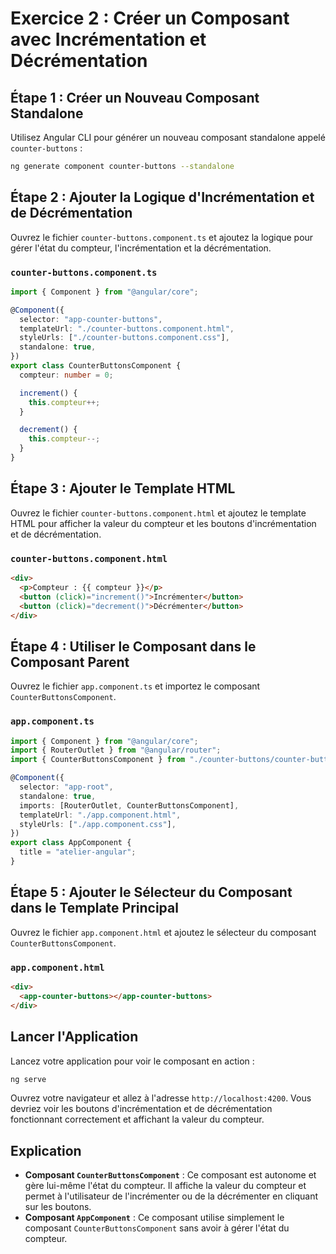 # Exercice 2 : Créer un Composant avec Incrémentation et Décrémentation

## Étape 1 : Créer un Nouveau Composant Standalone

Utilisez Angular CLI pour générer un nouveau composant standalone appelé `counter-buttons` :

```bash
ng generate component counter-buttons --standalone
```

## Étape 2 : Ajouter la Logique d'Incrémentation et de Décrémentation

Ouvrez le fichier `counter-buttons.component.ts` et ajoutez la logique pour gérer l'état du compteur, l'incrémentation et la décrémentation.

### `counter-buttons.component.ts`

```typescript
import { Component } from "@angular/core";

@Component({
  selector: "app-counter-buttons",
  templateUrl: "./counter-buttons.component.html",
  styleUrls: ["./counter-buttons.component.css"],
  standalone: true,
})
export class CounterButtonsComponent {
  compteur: number = 0;

  increment() {
    this.compteur++;
  }

  decrement() {
    this.compteur--;
  }
}
```

## Étape 3 : Ajouter le Template HTML

Ouvrez le fichier `counter-buttons.component.html` et ajoutez le template HTML pour afficher la valeur du compteur et les boutons d'incrémentation et de décrémentation.

### `counter-buttons.component.html`

```html
<div>
  <p>Compteur : {{ compteur }}</p>
  <button (click)="increment()">Incrémenter</button>
  <button (click)="decrement()">Décrémenter</button>
</div>
```

## Étape 4 : Utiliser le Composant dans le Composant Parent

Ouvrez le fichier `app.component.ts` et importez le composant `CounterButtonsComponent`.

### `app.component.ts`

```typescript
import { Component } from "@angular/core";
import { RouterOutlet } from "@angular/router";
import { CounterButtonsComponent } from "./counter-buttons/counter-buttons.component";

@Component({
  selector: "app-root",
  standalone: true,
  imports: [RouterOutlet, CounterButtonsComponent],
  templateUrl: "./app.component.html",
  styleUrls: ["./app.component.css"],
})
export class AppComponent {
  title = "atelier-angular";
}
```

## Étape 5 : Ajouter le Sélecteur du Composant dans le Template Principal

Ouvrez le fichier `app.component.html` et ajoutez le sélecteur du composant `CounterButtonsComponent`.

### `app.component.html`

```html
<div>
  <app-counter-buttons></app-counter-buttons>
</div>
```

## Lancer l'Application

Lancez votre application pour voir le composant en action :

```bash
ng serve
```

Ouvrez votre navigateur et allez à l'adresse `http://localhost:4200`. Vous devriez voir les boutons d'incrémentation et de décrémentation fonctionnant correctement et affichant la valeur du compteur.

## Explication

- **Composant `CounterButtonsComponent`** : Ce composant est autonome et gère lui-même l'état du compteur. Il affiche la valeur du compteur et permet à l'utilisateur de l'incrémenter ou de la décrémenter en cliquant sur les boutons.
- **Composant `AppComponent`** : Ce composant utilise simplement le composant `CounterButtonsComponent` sans avoir à gérer l'état du compteur.
